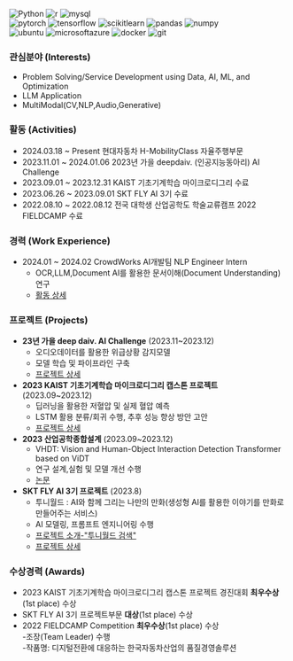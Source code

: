 
<img  alt="Python" src="https://img.shields.io/badge/Python-3776AB?style=for-the-badge&logo=Python&logoColor=white"> <img  alt="r" src="https://img.shields.io/badge/r-276DC3?style=for-the-badge&logo=r&logoColor=white">
<img  alt="mysql" src="https://img.shields.io/badge/mysql-4479A1?style=for-the-badge&logo=mysql&logoColor=white">
<br><img  alt="pytorch" src="https://img.shields.io/badge/pytorch-EE4C2C?style=for-the-badge&logo=pytorch&logoColor=white"> 
<img  alt="tensorflow" src="https://img.shields.io/badge/tensorflow-FF6F00?style=for-the-badge&logo=tensorflow&logoColor=white">
<img  alt="scikitlearn" src="https://img.shields.io/badge/scikitlearn-150458?style=for-the-badge&logo=scikitlearn&logoColor=white">
<img  alt="pandas" src="https://img.shields.io/badge/pandas-F7931E?style=for-the-badge&logo=pandas&logoColor=white">
<img  alt="numpy" src="https://img.shields.io/badge/numpy-013243?style=for-the-badge&logo=numpy&logoColor=white">
<br><img  alt="ubuntu" src="https://img.shields.io/badge/ubuntu-E95420?style=for-the-badge&logo=ubuntu&logoColor=white">
<img  alt="microsoftazure" src="https://img.shields.io/badge/microsoftazure-0078D4?style=for-the-badge&logo=microsoftazure&logoColor=white">
<img  alt="docker" src="https://img.shields.io/badge/docker-2496ED?style=for-the-badge&logo=docker&logoColor=white">
<img  alt="git" src="https://img.shields.io/badge/git-F05032?style=for-the-badge&logo=git&logoColor=white">


### 관심분야 (Interests)
- Problem Solving/Service Development using Data, AI, ML, and Optimization
- LLM Application
- MultiModal(CV,NLP,Audio,Generative)

### 활동 (Activities)
- 2024.03.18 ~ Present    현대자동차 H-MobilityClass 자율주행부문
- 2023.11.01 ~ 2024.01.06 2023년 가을 deepdaiv. (인공지능동아리) AI Challenge
- 2023.09.01 ~ 2023.12.31 KAIST 기초기계학습 마이크로디그리 수료
- 2023.06.26 ~ 2023.09.01 SKT FLY AI 3기 수료
- 2022.08.10 ~ 2022.08.12 전국 대학생 산업공학도 학술교류캠프 2022 FIELDCAMP 수료


### 경력 (Work Experience)
- 2024.01 ~ 2024.02 CrowdWorks AI개발팀 NLP Engineer Intern
  - OCR,LLM,Document AI를 활용한 문서이해(Document Understanding) 연구
  - [활동 상세](https://abounding-tennis-da0.notion.site/Document-Understanding-8a8b6da6e12141568eceef5d50ae96e4)

### 프로젝트 (Projects)
- **23년 가을 deep daiv. AI Challenge** (2023.11~2023.12)
  - 오디오데이터를 활용한 위급상황 감지모델
  - 모델 학습 및 파이프라인 구축
  - [프로젝트 상세](https://abounding-tennis-da0.notion.site/a1f9b298e4534b89930ca5318210efe2?pvs=4)
- **2023 KAIST 기초기계학습 마이크로디그리 캡스톤 프로젝트** (2023.09~2023.12)
  - 딥러닝을 활용한 저혈압 및 실제 혈압 예측
  - LSTM 활용 분류/회귀 수행, 추후 성능 향상 방안 고안
  - [프로젝트 상세](https://drive.google.com/file/d/17h4nqGmWhUY9FZeQOvdiRzAInXbfLxzj/view?usp=sharing)
- **2023 산업공학종합설계** (2023.09~2023.12)
  - VHDT: Vision and Human-Object Interaction Detection Transformer based on ViDT
  - 연구 설계,실험 및 모델 개선 수행
  - [논문](https://drive.google.com/file/d/17GW5Mna8VYqVT9xvSGMMkGPirxXOHao3/view?usp=sharing)
- **SKT FLY AI 3기 프로젝트** (2023.8)
  - 투니월드 : AI와 함께 그리는 나만의 만화(생성형 AI를 활용한 이야기를 만화로 만들어주는 서비스)
  - AI 모델링, 프롬프트 엔지니어링 수행
  - [프로젝트 소개-"투니월드 검색"](https://www.skttechacademy.com/nonmember/flyAi/flyAiProjectReviewList)
  - [프로젝트 상세](https://drive.google.com/file/d/1cMe7Q0nabPqxCBiAgw1pnX9SUhr29SXb/view?usp=sharing)


### 수상경력 (Awards)
- 2023 KAIST 기초기계학습 마이크로디그리 캡스톤 프로젝트 경진대회 **최우수상**(1st place) 수상
- SKT FLY AI 3기 프로젝트부문 **대상**(1st place) 수상
- 2022 FIELDCAMP Competition **최우수상**(1st place) 수상
  <br>-조장(Team Leader) 수행
  <br>-작품명: 디지털전환에 대응하는 한국자동차산업의 품질경영솔루션


